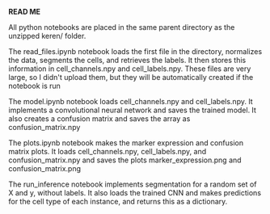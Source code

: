 **READ ME**

All python notebooks are placed in the same parent directory as the unzipped keren/ folder. 

The read_files.ipynb notebook loads the first file in the directory, normalizes the data, segments the cells, and retrieves the labels. It then stores this information in cell_channels.npy and cell_labels.npy. These files are very large, so I didn't upload them, but they will be automatically created if the notebook is run

The model.ipynb notebook loads cell_channels.npy and cell_labels.npy. It implements a convolutional neural network and saves the trained model. It also creates a confusion matrix and saves the array as confusion_matrix.npy

The plots.ipynb notebook makes the marker expression and confusion matrix plots. It loads cell_channels.npy, cell_labels.npy, and confusion_matrix.npy and saves the plots marker_expression.png and confusion_matrix.png

The run_inference notebook implements segmentation for a random set of X and y, without labels. It also loads the trained CNN and makes predictions for the cell type of each instance, and returns this as a dictionary. 
